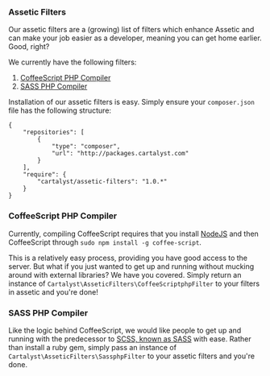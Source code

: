 ### Assetic Filters

Our assetic filters are a (growing) list of filters which enhance Assetic and can make your job easier as a developer, meaning you can get home earlier. Good, right?

We currently have the following filters:

1. [CoffeeScript PHP Compiler](#coffeescript-php-compiler)
2. [SASS PHP Compiler](#sass-php-compiler)

Installation of our assetic filters is easy. Simply ensure your `composer.json` file has the following structure:

	{
		"repositories": [
			{
				"type": "composer",
				"url": "http://packages.cartalyst.com"
			}
		],
		"require": {
			"cartalyst/assetic-filters": "1.0.*"
		}
	}

### CoffeeScript PHP Compiler

Currently, compiling CoffeeScript requires that you install [NodeJS](http://nodejs.org) and then CoffeeScript through `sudo npm install -g coffee-script`.

This is a relatively easy process, providing you have good access to the server. But what if you just wanted to get up and running without mucking around with external libraries? We have you covered. Simply return an instance of `Cartalyst\AsseticFilters\CoffeeScriptphpFilter` to your filters in assetic and you're done!

### SASS PHP Compiler

Like the logic behind CoffeeScript, we would like people to get up and running with the predecessor to [SCSS, known as SASS](http://sass-lang.com) with ease. Rather than install a ruby gem, simply pass an instance of `Cartalyst\AsseticFilters\SassphpFilter` to your assetic filters and you're done.
